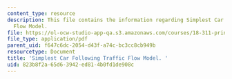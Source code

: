 ```yaml
---
content_type: resource
description: This file contains the information regarding Simplest Car Following Traffic
  Flow Model.
file: https://ol-ocw-studio-app-qa.s3.amazonaws.com/courses/18-311-principles-of-applied-mathematics-spring-2014/823b8f2a65d63942ed814b0fd1de908c_MIT18_311S14_CFsimpleModel.pdf
file_type: application/pdf
parent_uid: f647c6dc-2054-d43f-a74c-bc3cc8cb949b
resourcetype: Document
title: 'Simplest Car Following Traffic Flow Model. '
uid: 823b8f2a-65d6-3942-ed81-4b0fd1de908c
---
```

